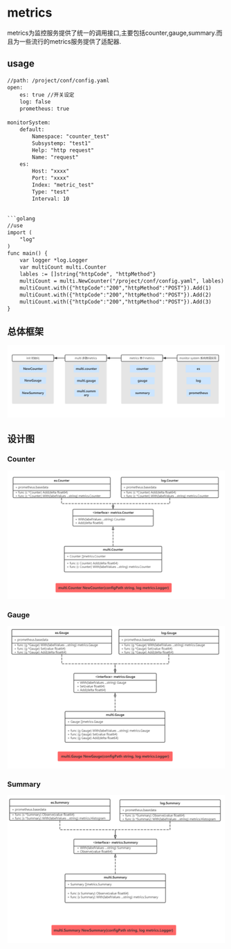 # metrics

metrics为监控服务提供了统一的调用接口,主要包括counter,gauge,summary.而且为一些流行的metrics服务提供了适配器.

## usage

```golang 
//path: /project/conf/config.yaml
open:
    es: true //开关设定
    log: false
    prometheus: true

monitorSystem:
    default:
        Namespace: "counter_test"
        Subsystemp: "test1"
        Help: "http request"
        Name: "request"
    es:
        Host: "xxxx"
        Port: "xxxx"
        Index: "metric_test"
        Type: "test"
        Interval: 10
```

```

```golang 
//use
import (
    "log"
)
func main() {
    var logger *log.Logger
    var multiCount multi.Counter
	lables := []string{"httpCode", "httpMethod"}
    multiCount = multi.NewCounter("/project/conf/config.yaml", lables)
    multiCount.with({"httpCode":"200","httpMethod":"POST"}).Add(1)
    multiCount.with({"httpCode":"200","httpMethod":"POST"}).Add(2)
    multiCount.with({"httpCode":"200","httpMethod":"POST"}).Add(3)
}
```

## 总体框架

![counter](img/总体框架.png)

## 设计图

### Counter
![counter](img/Counter.png)
### Gauge
![gauge](img/Gauge.png)
### Summary
![summary](img/Summary.png)


